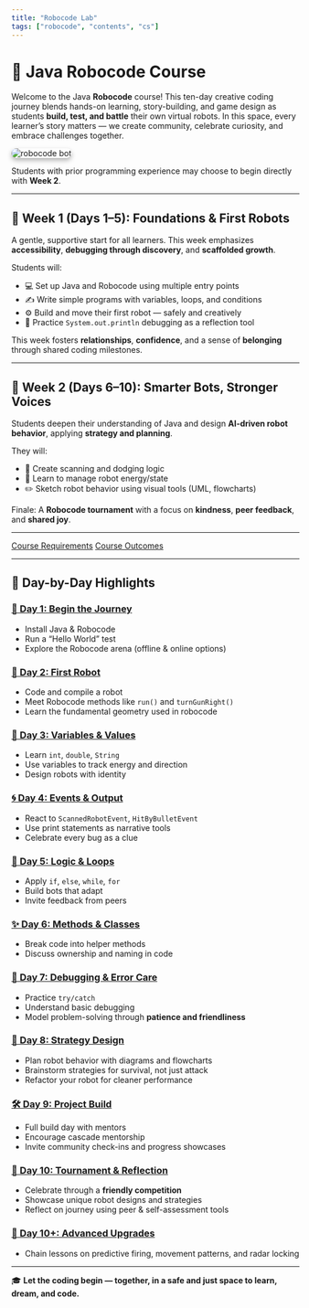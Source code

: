 ```yaml
---
title: "Robocode Lab"
tags: ["robocode", "contents", "cs"]
---
```


# 🤖 Java Robocode Course

Welcome to the Java **Robocode** course! This ten-day creative coding journey blends hands-on learning, story-building, and game design as students **build, test, and battle** their own virtual robots. In this space, every learner’s story matters — we create community, celebrate curiosity, and embrace challenges together.

<img src="/images/low/robocode/robocode_intro.webp" alt="robocode bot" style="border-radius: 12px; box-shadow: 0 4px 8px rgba(0, 0, 0, 0.3);">

Students with prior programming experience may choose to begin directly with **Week 2**.

---

## 🌱 Week 1 (Days 1–5): Foundations & First Robots

A gentle, supportive start for all learners. This week emphasizes **accessibility**, **debugging through discovery**, and **scaffolded growth**.

Students will:

- 💻 Set up Java and Robocode using multiple entry points
- ✍️ Write simple programs with variables, loops, and conditions
- ⚙️ Build and move their first robot — safely and creatively
- 📃 Practice `System.out.println` debugging as a reflection tool

This week fosters **relationships**, **confidence**, and a sense of **belonging** through shared coding milestones.

---

## 🤝 Week 2 (Days 6–10): Smarter Bots, Stronger Voices

Students deepen their understanding of Java and design **AI-driven robot behavior**, applying **strategy and planning**.

They will:

- 🎯 Create scanning and dodging logic
- 🧠 Learn to manage robot energy/state
- ✏️ Sketch robot behavior using visual tools (UML, flowcharts)

Finale: A **Robocode tournament** with a focus on **kindness**, **peer feedback**, and **shared joy**.

---

[Course Requirements](/robocode/requirements)
[Course Outcomes](/robocode/outcomes)

---

## 📆 Day-by-Day Highlights

### [🧭 Day 1: Begin the Journey](/robocode/Day-1/00_java_intro)

- Install Java & Robocode
- Run a “Hello World” test
- Explore the Robocode arena (offline & online options)

### [🤖 Day 2: First Robot](/robocode/Day-2/00_robocode_intro)

- Code and compile a robot
- Meet Robocode methods like `run()` and `turnGunRight()`
- Learn the fundamental geometry used in robocode

### [🌿 Day 3: Variables & Values](/robocode/Day-3/00_variables_and_datatypes)

- Learn `int`, `double`, `String`
- Use variables to track energy and direction
- Design robots with identity

### [🌀 Day 4: Events & Output](/robocode/Day-4/00_system_out_debugging)

- React to `ScannedRobotEvent`, `HitByBulletEvent`
- Use print statements as narrative tools
- Celebrate every bug as a clue

### [🔁 Day 5: Logic & Loops](/robocode/Day-5/00_boolean_basics)

- Apply `if`, `else`, `while`, `for`
- Build bots that adapt
- Invite feedback from peers

### [✨ Day 6: Methods & Classes](/robocode/Day-6/00_methods_and_classes)

- Break code into helper methods
- Discuss ownership and naming in code

### [🧯 Day 7: Debugging & Error Care](/robocode/Day-7/00_try_catch)

- Practice `try/catch`
- Understand basic debugging
- Model problem-solving through **patience and friendliness**

### [📐 Day 8: Strategy Design](/robocode/Day-8/00_hit_reaction_plan)

- Plan robot behavior with diagrams and flowcharts
- Brainstorm strategies for survival, not just attack
- Refactor your robot for cleaner performance

### [🛠️ Day 9: Project Build](/robocode/Day-9/index)

- Full build day with mentors
- Encourage cascade mentorship
- Invite community check-ins and progress showcases

### [🌈 Day 10: Tournament & Reflection](/robocode/Day-10/index)

- Celebrate through a **friendly competition**
- Showcase unique robot designs and strategies
- Reflect on journey using peer & self-assessment tools

### [🚀 Day 10+: Advanced Upgrades](/robocode/Day-10+/index)

- Chain lessons on predictive firing, movement patterns, and radar locking

---

🎓 **Let the coding begin — together, in a safe and just space to learn, dream, and code.**
